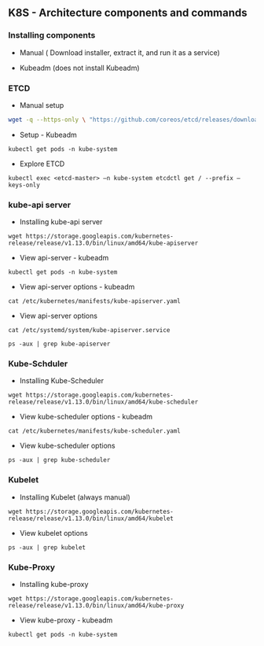 ## K8S - Architecture components and commands

### Installing components

- Manual ( Download installer, extract it, and run it as a service)

- Kubeadm (does not install Kubeadm)


### ETCD

- Manual setup

```bash
wget -q --https-only \ "https://github.com/coreos/etcd/releases/download/v3.3.9/etcd-v3.3.9-linux-amd64.tar.gz"`
```
- Setup - Kubeadm

`kubectl get pods -n kube-system`

- Explore ETCD

`kubectl exec <etcd-master> –n kube-system etcdctl get / --prefix –keys-only`

### kube-api server

- Installing kube-api server

`wget https://storage.googleapis.com/kubernetes-release/release/v1.13.0/bin/linux/amd64/kube-apiserver`

- View api-server - kubeadm

`kubectl get pods -n kube-system`

- View api-server options - kubeadm

`cat /etc/kubernetes/manifests/kube-apiserver.yaml`

- View api-server options

`cat /etc/systemd/system/kube-apiserver.service`

`ps -aux | grep kube-apiserver`

### Kube-Schduler

- Installing Kube-Scheduler

`wget https://storage.googleapis.com/kubernetes-release/release/v1.13.0/bin/linux/amd64/kube-scheduler`

- View kube-scheduler options - kubeadm

`cat /etc/kubernetes/manifests/kube-scheduler.yaml`

- View kube-scheduler options

`ps -aux | grep kube-scheduler`

### Kubelet

- Installing Kubelet (always manual)

`wget https://storage.googleapis.com/kubernetes-release/release/v1.13.0/bin/linux/amd64/kubelet`

- View kubelet options

`ps -aux | grep kubelet`

### Kube-Proxy

- Installing kube-proxy

`wget https://storage.googleapis.com/kubernetes-release/release/v1.13.0/bin/linux/amd64/kube-proxy`

- View kube-proxy - kubeadm

`kubectl get pods -n kube-system`



